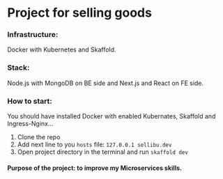 # Project for selling goods

### Infrastructure:
Docker with Kubernetes and Skaffold.

### Stack:
Node.js with MongoDB on BE side and Next.js and React on FE side.

### How to start:
You should have installed Docker with enabled Kubernates, Skaffold and Ingress-Nginx...
1. Clone the repo
2. Add next line to you `hosts` file: `127.0.0.1 sellibu.dev`
3. Open project directory in the terminal and run `skaffold dev`

#### Purpose of the project: to improve my Microservices skills.
